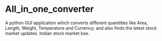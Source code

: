 # All_in_one_converter
A python GUI application which converts different quantities like Area, Length, Weight, Temperature and Currency; and also finds the latest stock market updates.
Indian stock market bse.
